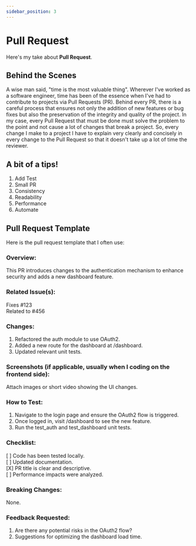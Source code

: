 ```yaml
---
sidebar_position: 3
---
```


# Pull Request

Here's my take about **Pull Request**.

## Behind the Scenes

A wise man said, "time is the most valuable thing". Wherever I've worked as a software engineer, time has been of the essence when I've had to contribute to projects via Pull Requests (PR). Behind every PR, there is a careful process that ensures not only the addition of new features or bug fixes but also the preservation of the integrity and quality of the project. In my case, every Pull Request that must be done must solve the problem to the point and not cause a lot of changes that break a project. So, every change I make to a project I have to explain very clearly and concisely in every change to the Pull Request so that it doesn't take up a lot of time the reviewer.

## A bit of a tips!
1. Add Test
2. Small PR
3. Consistency
4. Readability
5. Performance
6. Automate

## Pull Request Template
Here is the pull request template that I often use:

### Overview:

This PR introduces changes to the authentication mechanism to enhance security and adds a new dashboard feature.

### Related Issue(s):

Fixes #123 \
Related to #456

### Changes:

1. Refactored the auth module to use OAuth2.
2. Added a new route for the dashboard at /dashboard.
3. Updated relevant unit tests.

### Screenshots (if applicable, usually when I coding on the frontend side):

Attach images or short video showing the UI changes.

### How to Test:

1. Navigate to the login page and ensure the OAuth2 flow is triggered.
2. Once logged in, visit /dashboard to see the new feature.
3. Run the test_auth and test_dashboard unit tests.

### Checklist:

[ ] Code has been tested locally. \
[ ] Updated documentation. \
[X] PR title is clear and descriptive. \
[ ] Performance impacts were analyzed.

### Breaking Changes:

None.

### Feedback Requested:

1. Are there any potential risks in the OAuth2 flow?
2. Suggestions for optimizing the dashboard load time.